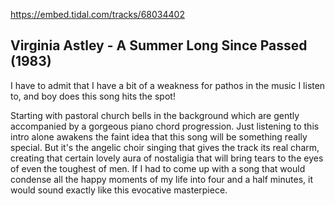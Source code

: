 https://embed.tidal.com/tracks/68034402

## Virginia Astley - A Summer Long Since Passed (1983)

I have to admit that I have a bit of a weakness for pathos in the music I
listen to, and boy does this song hits the spot!

Starting with pastoral church bells in the background which are gently
accompanied by a gorgeous piano chord progression. Just listening to this intro
alone awakens the faint idea that this song will be something really special.
But it's the angelic choir singing that gives the track its real charm,
creating that certain lovely aura of nostaligia that will bring tears to the
eyes of even the toughest of men. If I had to come up with a song that would
condense all the happy moments of my life into four and a half minutes, it
would sound exactly like this evocative masterpiece.
